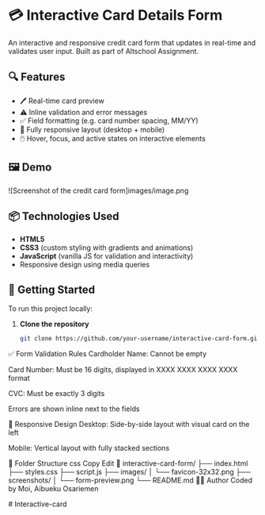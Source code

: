 # 💳 Interactive Card Details Form

An interactive and responsive credit card form that updates in real-time and validates user input. Built as part of Altschool Assignment.

## 🔍 Features

- 🖊️ Real-time card preview
- ⚠️ Inline validation and error messages
- ✅ Field formatting (e.g. card number spacing, MM/YY)
- 📱 Fully responsive layout (desktop + mobile)
- 🖱️ Hover, focus, and active states on interactive elements

## 🖼️ Demo

![Screenshot of the credit card form]images/image.png  


## 📦 Technologies Used

- **HTML5**
- **CSS3** (custom styling with gradients and animations)
- **JavaScript** (vanilla JS for validation and interactivity)
- Responsive design using media queries

## 🚀 Getting Started

To run this project locally:

1. **Clone the repository**
   ```bash
   git clone https://github.com/your-username/interactive-card-form.git

✅ Form Validation Rules
Cardholder Name: Cannot be empty

Card Number: Must be 16 digits, displayed in XXXX XXXX XXXX XXXX format

CVC: Must be exactly 3 digits

Errors are shown inline next to the fields

📱 Responsive Design
Desktop: Side-by-side layout with visual card on the left

Mobile: Vertical layout with fully stacked sections

📁 Folder Structure
css
Copy
Edit
📂 interactive-card-form/
├── index.html
├── styles.css
├── script.js 
├── images/
│   └── favicon-32x32.png
├── screenshots/
│   └── form-preview.png
└── README.md
🙋‍♂️ Author
Coded by Moi, Aibueku Osariemen

#   I n t e r a c t i v e - c a r d  
 